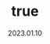---
wip: "True"
id: "39593"
title:
  de: "Vergilbte Legendenleder-Karte"
  en: "Potentially Special Timeworn Map"
  fr: "Vieille carte au trésor inhabituelle III"
  ja: "古ぼけた地図S3"
  cn: "陈旧的特殊地图3"
  ko: "특3등급 오래된 지도"
layout: treasuremap
page_type: guide
categories: "treasuremap"
instanceType: "treasuremap"
date: "2023.01.10"
patchNumber: "6.3"
patchName: "Gods Revel, Lands Tremble"
expac: "ew"
image: "/assets/img/content/klassen/Chocobo.webp"
terms:
    - term: "TreasureMaps"
    - term: "Gods Revel, Lands Tremble"
sortid: 25
order: 25
plvl: 90
slug: "vergilbte_legendenleder_karte"
maxpartysize: 8
zones:
  - zonename: "Labyrinthos"
    fullimage: "/assets/img/TreasureMaps/Vergilbte Legendenleder-Karte/Labyrinthos/Labyrinthos.webp"
    subimage:
      - "/assets/img/TreasureMaps/Vergilbte Legendenleder-Karte/Labyrinthos/A.webp"
      - "/assets/img/TreasureMaps/Vergilbte Legendenleder-Karte/Labyrinthos/B.webp"
      - "/assets/img/TreasureMaps/Vergilbte Legendenleder-Karte/Labyrinthos/C.webp"
      - "/assets/img/TreasureMaps/Vergilbte Legendenleder-Karte/Labyrinthos/D.webp"
      - "/assets/img/TreasureMaps/Vergilbte Legendenleder-Karte/Labyrinthos/E.webp"
      - "/assets/img/TreasureMaps/Vergilbte Legendenleder-Karte/Labyrinthos/F.webp"
      - "/assets/img/TreasureMaps/Vergilbte Legendenleder-Karte/Labyrinthos/G.webp"
      - "/assets/img/TreasureMaps/Vergilbte Legendenleder-Karte/Labyrinthos/H.webp"
  - zonename: "Thavnair"
    fullimage: "/assets/img/TreasureMaps/Vergilbte Legendenleder-Karte/Thavnair/Thavnair.webp"
    subimage:
      - "/assets/img/TreasureMaps/Vergilbte Legendenleder-Karte/Thavnair/A.webp"
      - "/assets/img/TreasureMaps/Vergilbte Legendenleder-Karte/Thavnair/B.webp"
      - "/assets/img/TreasureMaps/Vergilbte Legendenleder-Karte/Thavnair/C.webp"
      - "/assets/img/TreasureMaps/Vergilbte Legendenleder-Karte/Thavnair/D.webp"
      - "/assets/img/TreasureMaps/Vergilbte Legendenleder-Karte/Thavnair/E.webp"
      - "/assets/img/TreasureMaps/Vergilbte Legendenleder-Karte/Thavnair/F.webp"
      - "/assets/img/TreasureMaps/Vergilbte Legendenleder-Karte/Thavnair/G.webp"
      - "/assets/img/TreasureMaps/Vergilbte Legendenleder-Karte/Thavnair/H.webp"
  - zonename: "Garlemald"
    fullimage: "/assets/img/TreasureMaps/Vergilbte Legendenleder-Karte/Garlemald/Garlemald.webp"
    subimage:
      - "/assets/img/TreasureMaps/Vergilbte Legendenleder-Karte/Garlemald/A.webp"
      - "/assets/img/TreasureMaps/Vergilbte Legendenleder-Karte/Garlemald/B.webp"
      - "/assets/img/TreasureMaps/Vergilbte Legendenleder-Karte/Garlemald/C.webp"
      - "/assets/img/TreasureMaps/Vergilbte Legendenleder-Karte/Garlemald/D.webp"
      - "/assets/img/TreasureMaps/Vergilbte Legendenleder-Karte/Garlemald/E.webp"
      - "/assets/img/TreasureMaps/Vergilbte Legendenleder-Karte/Garlemald/F.webp"
      - "/assets/img/TreasureMaps/Vergilbte Legendenleder-Karte/Garlemald/G.webp"
      - "/assets/img/TreasureMaps/Vergilbte Legendenleder-Karte/Garlemald/H.webp"
  - zonename: "Mare Lamentorum"
    fullimage: "/assets/img/TreasureMaps/Vergilbte Legendenleder-Karte/Mare Lamentorum/Mare Lamentorum.webp"
    subimage:
      - "/assets/img/TreasureMaps/Vergilbte Legendenleder-Karte/Mare Lamentorum/A.webp"
      - "/assets/img/TreasureMaps/Vergilbte Legendenleder-Karte/Mare Lamentorum/B.webp"
      - "/assets/img/TreasureMaps/Vergilbte Legendenleder-Karte/Mare Lamentorum/C.webp"
      - "/assets/img/TreasureMaps/Vergilbte Legendenleder-Karte/Mare Lamentorum/D.webp"
      - "/assets/img/TreasureMaps/Vergilbte Legendenleder-Karte/Mare Lamentorum/E.webp"
      - "/assets/img/TreasureMaps/Vergilbte Legendenleder-Karte/Mare Lamentorum/F.webp"
      - "/assets/img/TreasureMaps/Vergilbte Legendenleder-Karte/Mare Lamentorum/G.webp"
      - "/assets/img/TreasureMaps/Vergilbte Legendenleder-Karte/Mare Lamentorum/H.webp"
  - zonename: "Ultima Thule"
    fullimage: "/assets/img/TreasureMaps/Vergilbte Legendenleder-Karte/Ultima Thule/Ultima Thule.webp"
    subimage:
      - "/assets/img/TreasureMaps/Vergilbte Legendenleder-Karte/Ultima Thule/A.webp"
      - "/assets/img/TreasureMaps/Vergilbte Legendenleder-Karte/Ultima Thule/B.webp"
      - "/assets/img/TreasureMaps/Vergilbte Legendenleder-Karte/Ultima Thule/C.webp"
      - "/assets/img/TreasureMaps/Vergilbte Legendenleder-Karte/Ultima Thule/D.webp"
      - "/assets/img/TreasureMaps/Vergilbte Legendenleder-Karte/Ultima Thule/E.webp"
      - "/assets/img/TreasureMaps/Vergilbte Legendenleder-Karte/Ultima Thule/F.webp"
      - "/assets/img/TreasureMaps/Vergilbte Legendenleder-Karte/Ultima Thule/G.webp"
      - "/assets/img/TreasureMaps/Vergilbte Legendenleder-Karte/Ultima Thule/H.webp"
---